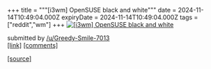 +++
title = """[i3wm] OpenSUSE black and white"""
date = 2024-11-14T10:49:04.000Z
expiryDate = 2024-11-14T10:49:04.000Z
tags = ["reddit","wm"]
+++
[![[i3wm] OpenSUSE black and white](https://b.thumbs.redditmedia.com/q7PRkWEsY-iCJtsqvCnj_M8DR_3pMa_zBI8SKQggayk.jpg "[i3wm] OpenSUSE black and white")](https://www.reddit.com/r/unixporn/comments/1gr25dq/i3wm_opensuse_black_and_white/)

submitted by [/u/Greedy-Smile-7013](https://www.reddit.com/user/Greedy-Smile-7013)  
[\[link\]](https://www.reddit.com/gallery/1gr25dq) [\[comments\]](https://www.reddit.com/r/unixporn/comments/1gr25dq/i3wm_opensuse_black_and_white/)

[[source]](https://www.reddit.com/r/unixporn/comments/1gr25dq/i3wm_opensuse_black_and_white/)
